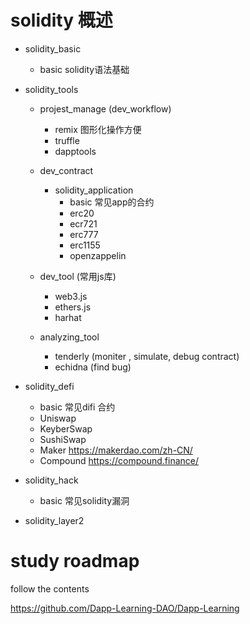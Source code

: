 # solidity 概述
- solidity_basic
  - basic          solidity语法基础

- solidity_tools

  - projest_manage (dev_workflow)
    
    - remix 图形化操作方便
    - truffle
    - dapptools  
  
  - dev_contract
    - solidity_application
       - basic           常见app的合约
       - erc20
       - ecr721
       - erc777
       - erc1155
       - openzappelin   
  
  - dev_tool (常用js库)
    
     - web3.js
     - ethers.js
     - harhat
  
  - analyzing_tool
  
    - tenderly (moniter , simulate, debug  contract)
    - echidna (find bug)
  
- solidity_defi
  - basic           常见difi 合约
  - Uniswap
  - KeyberSwap
  - SushiSwap
  - Maker       https://makerdao.com/zh-CN/  
  - Compound    https://compound.finance/

- solidity_hack
    - basic          常见solidity漏洞
  
- solidity_layer2  
  
# study roadmap
follow the contents

https://github.com/Dapp-Learning-DAO/Dapp-Learning